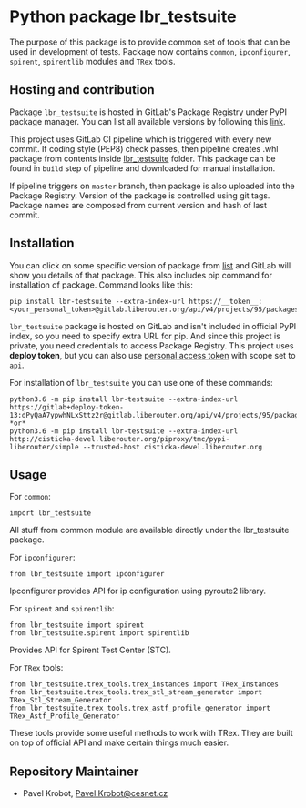 # Python package lbr_testsuite

The purpose of this package is to provide common set of tools
that can be used in development of tests. Package now contains
`common`, `ipconfigurer`, `spirent`, `spirentlib` modules and `TRex` tools.

## Hosting and contribution

Package `lbr_testsuite` is hosted in GitLab's Package Registry
under PyPI package manager. You can list all available versions
by following this [link](https://gitlab.liberouter.org/tmc/pypi-liberouter/-/packages).

This project uses GitLab CI pipeline which is triggered
with every new commit. If coding style (PEP8) check passes, then
pipeline creates .whl package from contents inside [lbr_testsuite](./lbr_testsuite)
folder. This package can be found in `build` step of pipeline and downloaded
for manual installation.

If pipeline triggers on `master` branch, then package is also uploaded into
the Package Registry. Version of the package is controlled using git tags.
Package names are composed from current version and hash of last commit.


## Installation

You can click on some specific version of package from [list](https://gitlab.liberouter.org/tmc/pypi-liberouter/-/packages)
and GitLab will show you details of that package. This also
includes pip command for installation of package. Command looks like this:

```
pip install lbr-testsuite --extra-index-url https://__token__:<your_personal_token>@gitlab.liberouter.org/api/v4/projects/95/packages/pypi/simple
```

`lbr_testsuite` package is hosted on GitLab and isn't
included in official PyPI index, so you need to specify extra URL
for pip. And since this project is private, you need credentials
to access Package Registry. This project uses **deploy token**, but
you can also use [personal access token](https://docs.gitlab.com/ee/user/profile/personal_access_tokens.html) with
scope set to `api`.


For installation of `lbr_testsuite` you can use one of these commands:

```
python3.6 -m pip install lbr-testsuite --extra-index-url https://gitlab+deploy-token-13:dPyQaA7ypwhNLxSttz2r@gitlab.liberouter.org/api/v4/projects/95/packages/pypi/simple
*or*
python3.6 -m pip install lbr-testsuite --extra-index-url http://cisticka-devel.liberouter.org/piproxy/tmc/pypi-liberouter/simple --trusted-host cisticka-devel.liberouter.org
```

## Usage

For `common`:
```
import lbr_testsuite
```
All stuff from common module are available directly under the lbr_testsuite
package.

For `ipconfigurer`:
```
from lbr_testsuite import ipconfigurer
```
Ipconfigurer provides API for ip configuration using pyroute2 library.


For `spirent` and `spirentlib`:
```
from lbr_testsuite import spirent
from lbr_testsuite.spirent import spirentlib
```
Provides API for Spirent Test Center (STC).


For `TRex` tools:
```
from lbr_testsuite.trex_tools.trex_instances import TRex_Instances
from lbr_testsuite.trex_tools.trex_stl_stream_generator import TRex_Stl_Stream_Generator
from lbr_testsuite.trex_tools.trex_astf_profile_generator import TRex_Astf_Profile_Generator
```
These tools provide some useful methods to work with TRex. They are
built on top of official API and make certain things much easier.


## Repository Maintainer

- Pavel Krobot, Pavel.Krobot@cesnet.cz
